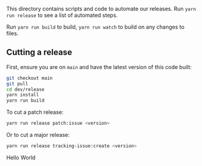 This directory contains scripts and code to automate our releases. Run `yarn run release` to see a
list of automated steps.

Run `yarn run build` to build, `yarn run watch` to build on any changes to files.

## Cutting a release

First, ensure you are on `main` and have the latest version of this code built:

```sh
git checkout main
git pull
cd dev/release
yarn install
yarn run build
```

To cut a patch release:

```sh
yarn run release patch:issue <version>
```

Or to cut a major release:

```sh
yarn run release tracking-issue:create <version>
```
Hello World
